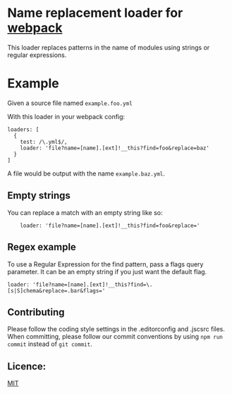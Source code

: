 # Name replacement loader for [webpack](http://webpack.github.io)

This loader replaces patterns in the name of modules using strings or regular expressions.

# Example

Given a source file named `example.foo.yml`

With this loader in your webpack config:

```
loaders: [
  {
    test: /\.yml$/,
    loader: 'file?name=[name].[ext]!__this?find=foo&replace=baz'
  }
]
```

A file would be output with the name `example.baz.yml`.

## Empty strings

You can replace a match with an empty string like so:

```
    loader: 'file?name=[name].[ext]!__this?find=foo&replace='
```

## Regex example

To use a Regular Expression for the find pattern, pass a flags query parameter. It can be an empty string if you just want the default flag.

```
loader: 'file?name=[name].[ext]!__this?find=\.[s|S]chema&replace=.bar&flags='
```

## Contributing

Please follow the coding style settings in the .editorconfig and .jscsrc files. When committing, please follow our commit conventions by using `npm run commit` instead of `git commit`.

## Licence:

[MIT](http://en.wikipedia.org/wiki/MIT_License)
